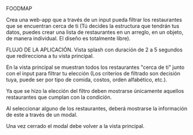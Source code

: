 
FOODMAP

Crea una web-app que a través de un input pueda filtrar los restaurantes que se encuentran cerca de ti (Tú decides la estructura que tendrán tus datos, puedes crear una lista de restaurantes en un arreglo, en un objeto, de manera individual. El diseño es totalmente libre).

FLUJO DE LA APLICACIÓN.
Vista splash con duración de 2 a 5 segundos que redirecciona a tu vista principal. 

En la vista principal se muestran todos los restaurantes "cerca de ti" junto con el input para filtrar tu elección (Los criterios de filtrado son decisión tuya, puede ser por tipo de comida, costos, orden alfabético, etc.). 

Ya que se hizo la elección del filtro deben mostrarse únicamente aquellos restaurantes que cumplan con la condición. 

Al seleccionar alguno de los restaurantes, deberá mostrarse la información de este a través de un modal. 

Una vez cerrado el modal debe volver a la vista principal. 